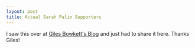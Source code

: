 ```yaml
---
layout: post
title: Actual Sarah Palin Supporters
---
```


I saw this over at [Giles Bowkett's Blog](http://gilesbowkett.blogspot.com/2009/12/real-palin-supporters-not-actors.html) and just had to share it here. Thanks Giles!

<object width="480" height="295">
  <param name="movie" value="http://www.youtube.com/v/mKKKgua7wQk&amp;hl=en_US&amp;fs=1&amp;color1=0x2b405b&amp;color2=0x6b8ab6&amp;hd=1"></param>
  <param name="allowFullScreen" value="true"></param>
  <param name="allowscriptaccess" value="always"></param>
  <embed src="http://www.youtube.com/v/mKKKgua7wQk&amp;hl=en_US&amp;fs=1&amp;color1=0x2b405b&amp;color2=0x6b8ab6&amp;hd=1" type="application/x-shockwave-flash" allowscriptaccess="always" allowfullscreen="true" width="480" height="295"></embed>
</object>
